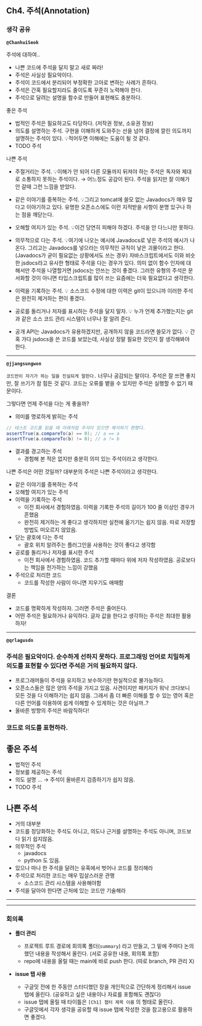 ## **Ch4. 주석(Annotation)**

### **생각 공유**

**`@ChanhuiSeok`**

주석에 대하여..

- 나쁜 코드에 주석을 달지 말고 새로 짜라!
- 주석은 사실상 필요악이다.
- 주석이 코드에서 분리되어 부정확한 고아로 변하는 사례가 흔하다.
- 주석은 간혹 필요할지라도 줄이도록 꾸준히 노력해야 한다.
- 주석으로 달려는 설명을 함수로 만들어 표현해도 충분하다.

좋은 주석

- 법적인 주석은 필요하고도 타당하다. (저작권 정보, 소유권 정보)
- 의도를 설명하는 주석. 구현을 이해하게 도와주는 선을 넘어 결정에 깔린 의도까지 설명하는 주석이 있다. 💡적어두면 이해에는 도움이 될 것 같다.
- TODO 주석

나쁜 주석

- 주절거리는 주석. 💡이해가 안 되어 다른 모듈까지 뒤져야 하는 주석은 독자와 제대로 소통하지 못하는 주석이다. → 어느정도 공감이 된다. 주석을 읽지만 잘 이해가 안 갈때 그런 느낌을 받았다.

- 같은 이야기를 중복하는 주석. 💡그리고 tomcat에 쓸모 없는 Javadocs가 매우 많다고 이야기하고 있다. 유명한 오픈소스에도 이런 지적받을 사항이 분명 있구나 하는 점을 깨닫는다.

- 오해할 여지가 있는 주석. 💡이건 당연히 피해야 하겠다. 주석을 안 다느니만 못하다.

- 의무적으로 다는 주석. 💡여기에 나오는 예시에 Javadocs로 넣은 주석의 예시가 나온다. 그리고는 Javadocs를 넣으라는 의무적인 규칙이 낳은 괴물이라고 한다.(Javadocs가 굳이 필요없는 상황에서도 쓰는 경우)
자바스크립트에서도 이와 비슷한 jsdocs라고 유사한 형태로 주석을 다는 경우가 있다. 의미 없이 함수 인자에 대해서만 주석을 나열할거면 jsdocs는 안쓰는 것이 좋겠다. 그러한 유형의 주석은 문서화할 것이 아니면 타입스크립트를 많이 쓰는 요즘에는 더욱 필요없다고 생각한다.

- 이력을 기록하는 주석. 💡 소스코드 수정에 대한 이력은 git이 있으니까 이러한 주석은 완전히 제거하는 편이 좋겠다.

- 공로를 돌리거나 저자를 표시하는 주석을 달지 말자. 💡 누가 언제 추가했는지는 git과 같은 소스 코드 관리 시스템이 너무나 잘 알려 준다.

- 공개 API는 Javadocs가 유용하겠지만, 공개하지 않을 코드라면 쓸모가 없다. 💡 간혹 가다 jsdocs을 쓴 코드를 보았는데, 사실상 정말 필요한 것인지 잘 생각해봐야 한다.

---

**`@jjangsungwon`** 

`코드만이 자기가 하는 일을 진실되게 말한다.` 너무나 공감되는 말이다. 주석은 잘 쓰면 좋지만, 잘 쓰기가 참 힘든 것 같다. 코드는 오류를 뱉을 수 있지만 주석은 실행할 수 없기 때문이다.

그렇다면 언제 주석을 다는 게 좋을까?

- 의미를 명로하게 밝히는 주석
```java
// 테스트 코드를 읽을 때 아래처럼 주석이 있으면 해석하기 편했다.
assertTrue(a.compareTo(a) == 0); // a == a
assertTrue(a.compareTo(b) != 0); // a != b
```

- 결과를 경고하는 주석
  - 경험해 본 적은 없지만 충분히 의미 있는 주석이라고 생각한다.

나쁜 주석은 어떤 것일까? 대부분의 주석은 나쁜 주석이라고 생각한다.
- 같은 이야기를 중복하는 주석
- 오해할 여지가 있는 주석
- 이력을 기록하는 주석
  - 이전 회사에서 경험하였음. 이력을 기록한 주석의 길이가 100 줄 이상인 경우가 흔했음
  - 완전히 제거하는 게 좋다고 생각하지만 실천에 옮기기는 쉽지 않음. 따로 저장할 방법도 떠오르지 않았음.
- 닫는 괄호에 다는 주석
  - 괄호 위치 알려주는 플러그인을 사용하는 것이 좋다고 생각함
- 공로를 돌리거나 저자를 표시한 주석
  - 이전 회사에서 경험하였음. 코드 추가할 때마다 위에 저자 작성하였음. 공로보다는 책임을 전가하는 느낌이 강했음
- 주석으로 처리한 코드
  - 코드를 작성한 사람이 아니면 지우기도 애매함
 
결론
- 코드를 명확하게 작성하자. 그러면 주석은 줄어든다.
- 어떤 주석은 필요하거나 유익하다. 글자 값을 한다고 생각하는 주석은 최대한 활용하자!


---

**`@qrlagusdn`** 
### 주석은 필요악이다. 순수하게 선하지 못하다. 프로그래밍 언어로 치밀하게 의도를 표현할 수 있다면 주석은 거의 필요하지 않다.
- 프로그래머들이 주석을 유지하고 보수하기란 현실적으로 불가능하다.
- 오픈소스들은 많은 양의 주석을 가지고 있음. 사견이지만 패키지가 워낙 크다보니 모든 것을 다 이해하기는 쉽지 않음. 그래서 좀 더 빠른 이해를 할 수 있는 영어 혹은 다른 언어를 이용하여 쉽게 이해할 수 있게하는 것은 아닐까..? 
- 올바른 방향의 주석은 바람직하다! 

### 코드로 의도를 표현하라.

## 좋은 주석

- 법적인 주석
- 정보를 제공하는 주석
- 의도 설명 …
→ 주석이 올바른지 검증하기가  쉽지 않음.
- TODO 주석

## 나쁜 주석
- 거의 대부분
- 코드를 정당화하는 주석도 아니고, 의도나 근거를 설명하는 주석도 아니며, 코드보다 읽기 쉽지않음.
- 의무적인 주석
    - javadocs
    - python 도 있음.
- 있으나 마나 한 주석을 달려는 유혹에서 벗어나 코드를 정리해라
- 주석으로 처리한 코드는 매우 밉살스러운 관행
    - 소스코드 관리 시스템을 사용해야함
- 주석을 달아야 한다면 근처에 있는 코드만 기술해라
---

---

### **회의록**

- **폴더 관리**
  - 프로젝트 루트 경로에 회의록 폴더(`summary`) 라고 만들고, 그 밑에 주마다 논의했던 내용을 작성해서 올린다. (서로 공유한 내용, 회의록 포함)
  - repo에 내용을 올릴 때는 main에 바로 push 한다. (따로 branch, PR 관리 X)

- **issue 탭 사용**
  - 구글밋 전에 한 주동안 스터디했던 장을 개인적으로 간단하게 정리해서 issue 탭에 올린다. (공유하고 싶은 내용이나 자료를 포함해도 괜찮다)
  - issue 탭에 올릴 때 타이틀은 `[Ch1] 챕터 제목 이름` 의 형태로 올린다.
  - 구글밋에서 각자 생각을 공유할 때 issue 탭에 작성한 것을 참고용으로 활용하면 좋겠다.
